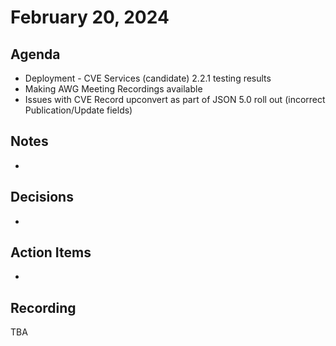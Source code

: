 # February 20, 2024

## Agenda

* Deployment - CVE Services (candidate) 2.2.1 testing results
* Making AWG Meeting Recordings available
* Issues with CVE Record upconvert as part of JSON 5.0 roll out (incorrect Publication/Update fields)

## Notes

*

## Decisions

*

## Action Items

*

## Recording

TBA
